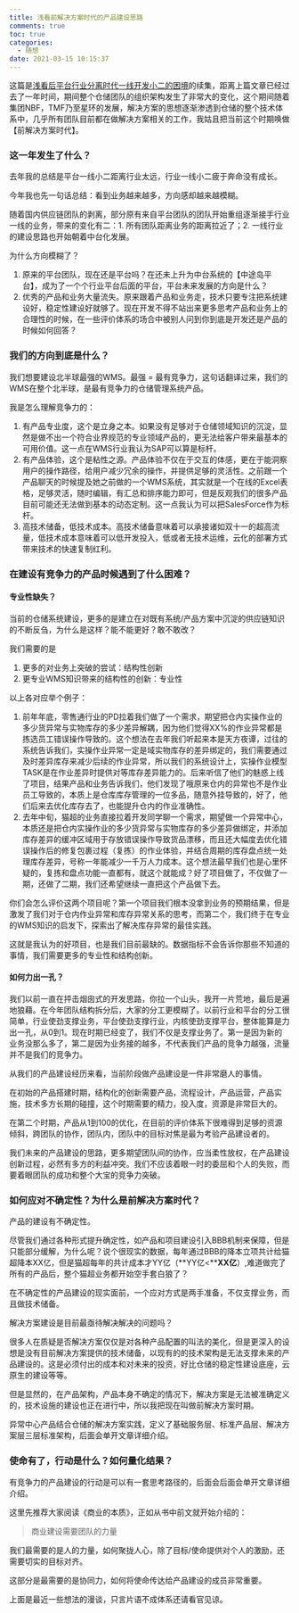 ```yaml
---
title: 浅看前解决方案时代的产品建设思路
comments: true
toc: true
categories:
  - 随想
date: 2021-03-15 10:15:37
---
```


这篇是[浅看后平台行业分离时代一线开发小二的困境](/)的续集，距离上篇文章已经过去了一年时间，期间整个仓储团队的组织架构发生了非常大的变化，这个期间随着集团NBF，TMF乃至星环的发展，解决方案的思想逐渐渗透到仓储的整个技术体系中，几乎所有团队目前都在做解决方案相关的工作，我姑且把当前这个时期唤做【前解决方案时代】。

### 这一年发生了什么？

去年我的总结是平台一线小二距离行业太远，行业一线小二疲于奔命没有成长。

今年我也先一句话总结：看到业务越来越多，方向感却越来越模糊。

随着国内供应链团队的剥离，部分原有来自平台团队的团队开始重组逐渐接手行业一线的业务，带来的变化有二：1. 所有团队距离业务的距离拉近了；2. 一线行业的建设思路也开始朝着中台化发展。

为什么方向模糊了？

1. 原来的平台团队，现在还是平台吗？在还未上升为中台系统的【中途岛平台】，成为了一个个行业平台后面的平台，平台未来发展的方向是什么？
2. 优秀的产品和业务大量流失。原来跟着产品和业务走，技术只要专注把系统建设好，稳定性建设好就够了。现在开发不得不站出来更多思考产品和业务上的合理性的时候，在一些评价体系的场合中被别人问到你到底是开发还是产品的时候如何回答？

### 我们的方向到底是什么？

我们想要建设北半球最强的WMS。最强 = 最有竞争力，这句话翻译过来，我们的WMS在整个北半球，是最有竞争力的仓储管理系统产品。

我是怎么理解竞争力的：

1. 有产品专业度，这个是立身之本。如果没有足够对于仓储领域知识的沉淀，显然是做不出一个符合业界规范的专业领域产品的，更无法给客户带来最基本的可用价值。这一点在WMS行业我认为SAP可以算是标杆。
2. 有产品体验，这个是粘性之源。产品体验不仅在于交互的体感，更在于能洞察用户的操作路径，给用户减少冗余的操作，并提供足够的灵活性。之前跟一个产品聊天的时候提及她之前做的一个WMS系统，其实就是一个在线的Excel表格，足够灵活，随时编辑，有汇总和排序能力即可，但是反观我们的很多产品目前可能还无法做到基本的动态定制。这一点我认为可以把SalesForce作为标杆。
3. 高技术储备，低技术成本。高技术储备意味着可以承接诸如双十一的超高流量，低技术成本意味着可以低开发投入，低或者无技术运维，云化的部署方式带来技术的快速复制红利。

### 在建设有竞争力的产品时候遇到了什么困难？

#### 专业性缺失？

当前的仓储系统建设，更多的是建立在对既有系统/产品方案中沉淀的供应链知识的不断反刍，为什么是这样？能不能更好？敢不敢改？

我们需要的是

1. 更多的对业务上突破的尝试：结构性创新
2. 更专业WMS知识带来的结构性的创新：专业性

以上各对应举个例子：

1. 前年年底，零售通行业的PD拉着我们做了一个需求，期望把仓内实操作业的多少货异常与实物库存的多少差异解耦，因为他们觉得XX%的作业异常都是拣选员工错误操作导致的。这个想法在去年我们听起来本是天方夜谭，过往的系统告诉我们，实操作业异常一定是域实物库存的差异绑定的，我们需要通过及时差异库存来减少后续的作业异常，所以我们的系统设计上，实操作业模型TASK是在作业差异时提供对等库存差异能力的。后来听信了他们的魅惑上线了项目，结果产品和业务告诉我们，他们发现了哦原来仓内的异常也不是作业员工导致的，本质上是仓库库存管理的一位多品，随意外挂导致的，好了，他们后来去优化库存去了，也能提升仓内的作业准确性。
2. 去年中旬，猫超的业务直接拉着开发同学聊一个需求，期望做一个异常中心，本质还是把仓内实操作业的多少货异常与实物库存的多少差异做绑定，并添加库存差异的缓冲区域用于存放错误操作导致货品漂移，而且还大幅度去优化错误操作后的修复包裹过程（复拣）的作业体验，并结合周期的库存盘点统一处理库存差异，号称一年能减少一千万人力成本。这个想法最早我们也是心里怀疑的，复拣和盘点功能一直都有，就这个就能成？好了项目做了，不仅做了一期，还做了二期，我们还希望继续一直把这个产品做下去。

你们会怎么评价这两个项目呢？第一个项目我们根本没拿到业务的预期结果，但是激发了我们对于仓内作业异常和库存异常关系的思考，而第二个，我们终于在专业的WMS知识的启发下，探索出了解决库存异常的最佳实践。

这就是我认为的好项目，也是我们目前最缺的。数据指标不会告诉你那些不知道的事情，我们需要更多的专业性和结构创新。

#### 如何力出一孔？

我们以前一直在抨击烟囱式的开发思路，你拉一个山头，我开一片荒地，最后是遍地狼藉。在今年团队结构拆分后，大家的分工更模糊了。以前行业和平台的分工很简单，行业使劲支撑业务，平台使劲支撑行业，内核使劲支撑平台，整体能算是力出一孔，从0到1。现在时期已经变了，我们不仅是支撑业务了。第一是因为新的业务没那么多了，第二是因为业务接的越多，不代表我们产品的竞争力越强，流量并不是我们的竞争力。

从我们的产品建设经历来看，当前阶段做产品建设是一件非常磨人的事情。

在初始的产品搭建时期，结构化的创新需要产品，流程设计，产品运营，产品实施，技术多方长期的碰撞，这个时期需要的精力，投入度，资源是非常巨大的。

在第二个时期，产品从1到100的优化，在目前的评价体系下很难得到足够的资源倾斜，跨团队的协作，团队内，团队中的目标对焦是最为考验产品建设者的。

我们未来的产品建设的思路，更多期望团队间的协作，应当柔性放权，在产品建设创新过程，必然有多方的利益冲突。我们不应该着眼一时的委屈和个人的失败，而要着眼团队的成功和整个大宝的竞争力突破。

### 如何应对不确定性？为什么是前解决方案时代？

产品的建设有不确定性。

尽管我们通过各种形式提升确定性，如产品和项目建设引入BBB机制来保障，但是只能部分缓解，为什么呢？说个很现实的数据，每年通过BBB的降本立项共计给猫超降本XX亿，但是猫超每年的共计成本才YY亿（**YY亿\<****XX亿**）,难道做完了所有的产品后，整个猫超业务都开始空手套白狼了？

在不确定性的产品建设的现实面前，一个应对方式是两手准备，不仅支撑业务，而且做技术储备。

解决方案建设是目前最亟待解决解决的问题吗？

很多人在质疑是否解决方案仅仅是对各种产品配置的叫法的美化，但是更深入的设想是没有目前解决方案提供的技术储备，以现有的的技术架构是无法支撑未来的产品建设的。这是必须付出的成本和对未来的投资，好比仓储的稳定性建设底座，云原生的建设等等。

但是显然的，在产品架构，产品本身不确定的情况下，解决方案是无法被准确定义的，技术设施的建设也正在进行中，所以我把现在叫做前解决方案时期。

异常中心产品结合仓储的解决方案实践，定义了基础服务层、标准产品层、解决方案层三层标准架构，后面会单开文章详细介绍。

### 使命有了，行动是什么？如何量化结果？

有竞争力的产品建设的行动是可以有一套思考路径的，后面会后面会单开文章详细介绍。

这里先推荐大家阅读《商业的本质》，正如从书中前文就开始介绍的：

> 商业建设需要团队的力量

我们最需要的是人的力量，如何聚拢人心，除了目标/使命提供对个人的激励，还需要切实的目标对齐。

这部分是最需要的是协同力，如何将使命传达给产品建设的成员非常重要。

上面是最近一些想法的漫谈，只言片语不成体系还请看官见谅。